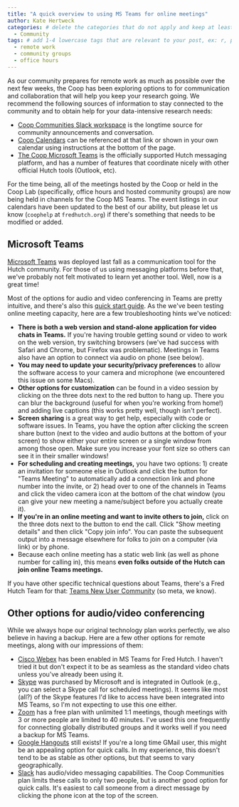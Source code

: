 ```yaml
---
title: "A quick overview to using MS Teams for online meetings"
author: Kate Hertweck
categories: # delete the categories that do not apply and keep at least one
  - Community
tags: # add 1-4 lowercase tags that are relevant to your post, ex: r, python, genomics, workflows
  - remote work
  - community groups
  - office hours
---
```


As our community prepares for remote work as much as possible over the next few weeks, the Coop has been exploring options to for communication and collaboration that will help you keep your research going. We recommend the following sources of information to stay connected to the community and to obtain help for your data-intensive research needs:
- [Coop Communities Slack workspace](http://fhbig.slack.com/) is the longtime source for community announcements and conversation.
- [Coop Calendars](https://fredhutch.github.io/coop/calendar/) can be referenced at that link or shown in your own calendar using instructions at the bottom of the page.
- [The Coop Microsoft Teams](https://teams.microsoft.com/l/team/19%3ad1df8e05407e45fa98fba7565738a526%40thread.skype/conversations?groupId=1b968d63-dc19-460f-9e6d-cdbd539d1bc6&tenantId=0054a3ea-b394-418b-ad1a-174138231fd6) is the officially supported Hutch messaging platform, and has a number of features that coordinate nicely with other official Hutch tools (Outlook, etc).

For the time being, all of the meetings hosted by the Coop or held in the Coop Lab (specifically, office hours and hosted community groups) are now being held in channels for the Coop MS Teams. The event listings in our calendars have been updated to the best of our ability, but please let us know (`coophelp` at `fredhutch.org`) if there's something that needs to be modified or added.

## Microsoft Teams

[Microsoft Teams](https://products.office.com/en-us/microsoft-teams/group-chat-software) was deployed last fall as a communication tool for the Hutch community. For those of us using messaging platforms before that, we've probably not felt motivated to learn yet another tool. Well, now is a great time!

Most of the options for audio and video conferencing in Teams are pretty intuitive, and there's also this [quick start guide](https://docs.microsoft.com/en-us/microsoftteams/get-started-with-teams-quick-start). As the we've been testing online meeting capacity, here are a few troubleshooting hints we've noticed:
- **There is both a web version and stand-alone application for video chats in Teams.** If you're having trouble getting sound or video to work on the web version, try switching browsers (we've had success with Safari and Chrome, but Firefox was problematic). Meetings in Teams also have an option to connect via audio on phone (see below).
- **You may need to update your security/privacy preferences** to allow the software access to your camera and microphone (we encountered this issue on some Macs).
- **Other options for customization** can be found in a video session by clicking on the three dots next to the red button to hang up. There you can blur the background (useful for when you're working from home!) and adding live captions (this works pretty well, though isn't perfect).
- **Screen sharing** is a great way to get help, especially with code or software issues. In Teams, you have the option after clicking the screen share button (next to the video and audio buttons at the bottom of your screen) to show either your entire screen or a single window from among those open. Make sure you increase your font size so others can see it in their smaller windows!
- **For scheduling and creating meetings,** you have two options: 1) create an invitation for someone else in Outlook and click the button for "Teams Meeting" to automatically add a connection link and phone number into the invite, or 2) head over to one of the channels in Teams and click the video camera icon at the bottom of the chat window (you can give your new meeting a name/subject before you actually create it).
- **If you're in an online meeting and want to invite others to join,** click on the three dots next to the button to end the call. Click "Show meeting details" and then click "Copy join info". You can paste the subsequent output into a message elsewhere for folks to join on a computer (via link) or by phone.
- Because each online meeting has a static web link (as well as phone number for calling in), this means **even folks outside of the Hutch can join online Teams meetings.**

If you have other specific technical questions about Teams, there's a Fred Hutch Team for that: [Teams New User Community](https://teams.microsoft.com/l/team/19%3acb0238d59f1643c58e2f2ee64ba2288c%40thread.skype/conversations?groupId=7ca72d52-6bae-4b8d-9cc4-6779464c89d5&tenantId=0054a3ea-b394-418b-ad1a-174138231fd6) (so meta, we know).

## Other options for audio/video conferencing

While we always hope our original technology plan works perfectly, we also believe in having a backup. Here are a few other options for remote meetings, along with our impressions of them:

- [Cisco Webex](https://www.webex.com) has been enabled in MS Teams for Fred Hutch. I haven't tried it but don't expect it to be as seamless as the standard video chats unless you've already been using it.
- [Skype](https://www.skype.com/en/) was purchased by Microsoft and is integrated in Outlook (e.g., you can select a Skype call for scheduled meetings). It seems like most (all?) of the Skype features I'd like to access have been integrated into MS Teams, so I'm not expecting to use this one either.
- [Zoom](https://zoom.us) has a free plan with unlimited 1:1 meetings, though meetings with 3 or more people are limited to 40 minutes. I've used this one frequently for connecting globally distributed groups and it works well if you need a backup for MS Teams.
- [Google Hangouts](https://hangouts.google.com) still exists! If you're a long time GMail user, this might be an appealing option for quick calls. In my experience, this doesn't tend to be as stable as other options, but that seems to vary geographically.
- [Slack](https://slack.com/help/articles/216771908-Make-calls-in-Slack) has audio/video messaging capabilities. The Coop Communities plan limits these calls to only two people, but is another good option for quick calls. It's easiest to call someone from a direct message by clicking the phone icon at the top of the screen.
